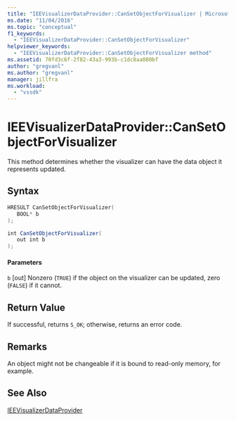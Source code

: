 ```yaml
---
title: "IEEVisualizerDataProvider::CanSetObjectForVisualizer | Microsoft Docs"
ms.date: "11/04/2016"
ms.topic: "conceptual"
f1_keywords:
  - "IEEVisualizerDataProvider::CanSetObjectForVisualizer"
helpviewer_keywords:
  - "IEEVisualizerDataProvider::CanSetObjectForVisualizer method"
ms.assetid: 70fd3c6f-2f82-43a3-993b-c1dc8aa080bf
author: "gregvanl"
ms.author: "gregvanl"
manager: jillfra
ms.workload:
  - "vssdk"
---
```

# IEEVisualizerDataProvider::CanSetObjectForVisualizer
This method determines whether the visualizer can have the data object it represents updated.

## Syntax

```cpp
HRESULT CanSetObjectForVisualizer(
   BOOL* b
);
```

```csharp
int CanSetObjectForVisualizer(
   out int b
);
```

#### Parameters
 `b`
 [out] Nonzero (`TRUE`) if the object on the visualizer can be updated, zero (`FALSE`) if it cannot.

## Return Value
 If successful, returns `S_OK`; otherwise, returns an error code.

## Remarks
 An object might not be changeable if it is bound to read-only memory, for example.

## See Also
 [IEEVisualizerDataProvider](../../../extensibility/debugger/reference/ieevisualizerdataprovider.md)